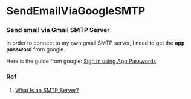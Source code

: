 # SendEmailViaGoogleSMTP

### Send email via Gmail SMTP Server

In order to connect to my own gmail SMTP server, I need to get the **app password** from google.

Here is the guide from google: [Sign in using App Passwords](https://support.google.com/accounts/answer/185833?p=InvalidSecondFactor)

### Ref
1. [What Is an SMTP Server?](https://sendgrid.com/blog/what-is-an-smtp-server/)
